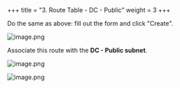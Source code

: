 +++
title = "3. Route Table - DC - Public"
weight = 3
+++


Do the same as above: fill out the form and click "Create".


![image.png](/images/004-iv-setup-vpc-dc-resources/16-930868-image.png)


Associate this route with the **DC - Public subnet**.


![image.png](/images/004-iv-setup-vpc-dc-resources/16-270380-image.png)


![image.png](/images/004-iv-setup-vpc-dc-resources/16-200300-image.png)


